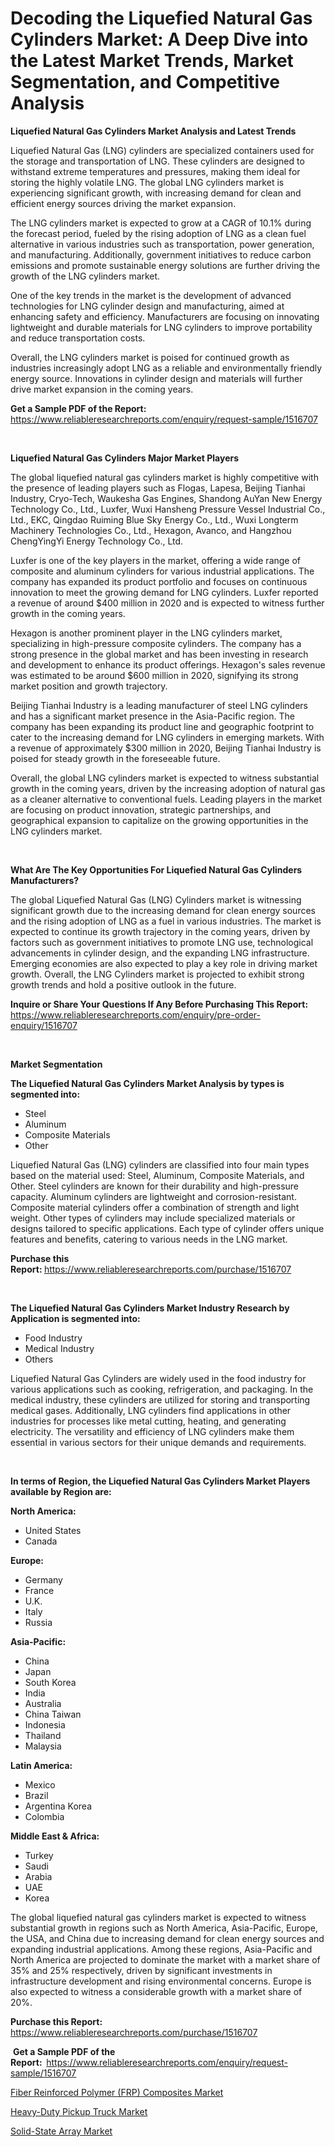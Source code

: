 <p><h1>Decoding the Liquefied Natural Gas Cylinders Market: A Deep Dive into the Latest Market Trends, Market Segmentation, and Competitive Analysis</h1></p><p><strong>Liquefied Natural Gas Cylinders Market Analysis and Latest Trends</strong></p>
<p><p>Liquefied Natural Gas (LNG) cylinders are specialized containers used for the storage and transportation of LNG. These cylinders are designed to withstand extreme temperatures and pressures, making them ideal for storing the highly volatile LNG. The global LNG cylinders market is experiencing significant growth, with increasing demand for clean and efficient energy sources driving the market expansion.</p><p>The LNG cylinders market is expected to grow at a CAGR of 10.1% during the forecast period, fueled by the rising adoption of LNG as a clean fuel alternative in various industries such as transportation, power generation, and manufacturing. Additionally, government initiatives to reduce carbon emissions and promote sustainable energy solutions are further driving the growth of the LNG cylinders market.</p><p>One of the key trends in the market is the development of advanced technologies for LNG cylinder design and manufacturing, aimed at enhancing safety and efficiency. Manufacturers are focusing on innovating lightweight and durable materials for LNG cylinders to improve portability and reduce transportation costs.</p><p>Overall, the LNG cylinders market is poised for continued growth as industries increasingly adopt LNG as a reliable and environmentally friendly energy source. Innovations in cylinder design and materials will further drive market expansion in the coming years.</p></p>
<p><strong>Get a Sample PDF of the Report:&nbsp;</strong> <a href="https://www.reliableresearchreports.com/enquiry/request-sample/1516707">https://www.reliableresearchreports.com/enquiry/request-sample/1516707</a></p>
<p>&nbsp;</p>
<p><strong>Liquefied Natural Gas Cylinders Major Market Players</strong></p>
<p><p>The global liquefied natural gas cylinders market is highly competitive with the presence of leading players such as Flogas, Lapesa, Beijing Tianhai Industry, Cryo-Tech, Waukesha Gas Engines, Shandong AuYan New Energy Technology Co., Ltd., Luxfer, Wuxi Hansheng Pressure Vessel Industrial Co., Ltd., EKC, Qingdao Ruiming Blue Sky Energy Co., Ltd., Wuxi Longterm Machinery Technologies Co., Ltd., Hexagon, Avanco, and Hangzhou ChengYingYi Energy Technology Co., Ltd.</p><p>Luxfer is one of the key players in the market, offering a wide range of composite and aluminum cylinders for various industrial applications. The company has expanded its product portfolio and focuses on continuous innovation to meet the growing demand for LNG cylinders. Luxfer reported a revenue of around $400 million in 2020 and is expected to witness further growth in the coming years.</p><p>Hexagon is another prominent player in the LNG cylinders market, specializing in high-pressure composite cylinders. The company has a strong presence in the global market and has been investing in research and development to enhance its product offerings. Hexagon's sales revenue was estimated to be around $600 million in 2020, signifying its strong market position and growth trajectory.</p><p>Beijing Tianhai Industry is a leading manufacturer of steel LNG cylinders and has a significant market presence in the Asia-Pacific region. The company has been expanding its product line and geographic footprint to cater to the increasing demand for LNG cylinders in emerging markets. With a revenue of approximately $300 million in 2020, Beijing Tianhai Industry is poised for steady growth in the foreseeable future.</p><p>Overall, the global LNG cylinders market is expected to witness substantial growth in the coming years, driven by the increasing adoption of natural gas as a cleaner alternative to conventional fuels. Leading players in the market are focusing on product innovation, strategic partnerships, and geographical expansion to capitalize on the growing opportunities in the LNG cylinders market.</p></p>
<p>&nbsp;</p>
<p><strong>What Are The Key Opportunities For Liquefied Natural Gas Cylinders Manufacturers?</strong></p>
<p><p>The global Liquefied Natural Gas (LNG) Cylinders market is witnessing significant growth due to the increasing demand for clean energy sources and the rising adoption of LNG as a fuel in various industries. The market is expected to continue its growth trajectory in the coming years, driven by factors such as government initiatives to promote LNG use, technological advancements in cylinder design, and the expanding LNG infrastructure. Emerging economies are also expected to play a key role in driving market growth. Overall, the LNG Cylinders market is projected to exhibit strong growth trends and hold a positive outlook in the future.</p></p>
<p><strong>Inquire or Share Your Questions If Any Before Purchasing This Report:</strong> <a href="https://www.reliableresearchreports.com/enquiry/pre-order-enquiry/1516707">https://www.reliableresearchreports.com/enquiry/pre-order-enquiry/1516707</a></p>
<p>&nbsp;</p>
<p><strong>Market Segmentation</strong></p>
<p><strong>The Liquefied Natural Gas Cylinders Market Analysis by types is segmented into:</strong></p>
<p><ul><li>Steel</li><li>Aluminum</li><li>Composite Materials</li><li>Other</li></ul></p>
<p><p>Liquefied Natural Gas (LNG) cylinders are classified into four main types based on the material used: Steel, Aluminum, Composite Materials, and Other. Steel cylinders are known for their durability and high-pressure capacity. Aluminum cylinders are lightweight and corrosion-resistant. Composite material cylinders offer a combination of strength and light weight. Other types of cylinders may include specialized materials or designs tailored to specific applications. Each type of cylinder offers unique features and benefits, catering to various needs in the LNG market.</p></p>
<p><strong>Purchase this Report:&nbsp;</strong><a href="https://www.reliableresearchreports.com/purchase/1516707">https://www.reliableresearchreports.com/purchase/1516707</a></p>
<p>&nbsp;</p>
<p><strong>The Liquefied Natural Gas Cylinders Market Industry Research by Application is segmented into:</strong></p>
<p><ul><li>Food Industry</li><li>Medical Industry</li><li>Others</li></ul></p>
<p><p>Liquefied Natural Gas Cylinders are widely used in the food industry for various applications such as cooking, refrigeration, and packaging. In the medical industry, these cylinders are utilized for storing and transporting medical gases. Additionally, LNG cylinders find applications in other industries for processes like metal cutting, heating, and generating electricity. The versatility and efficiency of LNG cylinders make them essential in various sectors for their unique demands and requirements.</p></p>
<p>&nbsp;</p>
<p><strong>In terms of Region, the Liquefied Natural Gas Cylinders Market Players available by Region are:</strong></p>
<p>
    <p> <strong> North America: </strong>
        <ul>
            <li>United States</li>
            <li>Canada</li>
        </ul>
        </p> 
    <p> <strong> Europe: </strong>
        <ul>
            <li>Germany</li>
            <li>France</li>
            <li>U.K.</li>
            <li>Italy</li>
            <li>Russia</li>
        </ul>
        </p> 
    <p> <strong> Asia-Pacific: </strong>
        <ul>
            <li>China</li>
            <li>Japan</li>
            <li>South Korea</li>
            <li>India</li>
            <li>Australia</li>
            <li>China Taiwan</li>
            <li>Indonesia</li>
            <li>Thailand</li>
            <li>Malaysia</li>
        </ul>
        </p> 
    <p> <strong> Latin America: </strong>
        <ul>
            <li>Mexico</li>
            <li>Brazil</li>
            <li>Argentina Korea</li>
            <li>Colombia</li>
        </ul>
        </p> 
    <p> <strong> Middle East & Africa: </strong>
        <ul>
            <li>Turkey</li>
            <li>Saudi</li>
            <li>Arabia</li>
            <li>UAE</li>
            <li>Korea</li>
        </ul>
    </p>
    </p>
<p><p>The global liquefied natural gas cylinders market is expected to witness substantial growth in regions such as North America, Asia-Pacific, Europe, the USA, and China due to increasing demand for clean energy sources and expanding industrial applications. Among these regions, Asia-Pacific and North America are projected to dominate the market with a market share of 35% and 25% respectively, driven by significant investments in infrastructure development and rising environmental concerns. Europe is also expected to witness a considerable growth with a market share of 20%.</p></p>
<p><strong>Purchase this Report: </strong><a href="https://www.reliableresearchreports.com/purchase/1516707">https://www.reliableresearchreports.com/purchase/1516707</a></p>
<p>&nbsp;<strong>Get a Sample PDF of the Report:&nbsp;&nbsp;</strong><a href="https://www.reliableresearchreports.com/enquiry/request-sample/1516707">https://www.reliableresearchreports.com/enquiry/request-sample/1516707</a></p>
<p><strong></strong></p>
<p><p><a href="https://view.publitas.com/reportprime-1/fiber-reinforced-polymer-frp-composites-market-challenges-opportunities-and-growth-drivers-and-major-market-players-forecasted-for-period-from-2024-2031/">Fiber Reinforced Polymer (FRP) Composites Market</a></p><p><a href="https://view.publitas.com/reportprime-1/heavy-duty-pickup-truck-market-research-report-provides-critical-insights-that-can-help-shape-business-development-and-investment-strategies/">Heavy-Duty Pickup Truck Market</a></p><p><a href="https://view.publitas.com/reportprime-1/solid-state-array-market-size-and-growth-market-segmentation-regional-and-country-breakdowns-and-market-trends-for-period-from-2024-2031/">Solid-State Array Market</a></p></p>